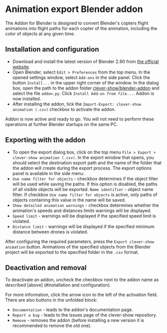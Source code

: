# Animation export Blender addon

The Addon for Blender is designed to convert Blender's copters flight animations into flight paths for each copter of the animation, including the color of objects at any given time.

## Installation and configuration

* Download and install the latest version of Blender 2.90 from [the official website](https://www.blender.org/download/).
* Open Blender, select `Edit > Preferences` from the top menu. In the opened settings window, select `Add-ons` in the side panel. Click the button `Install...` in the upper right corner of the window. In the dialog box, open the path to the addon folder [clever-show/blender-addon](https://github.com/CopterExpress/clever-show/blob/master/blender-addon) and select the file `addon.py`. Click `Install Add-on from file...`. Addon is now installed.
* After installing the addon, tick the `Import-Export: clever-show animation (.csv)` checkbox to activate the addon.

Addon is now active and ready to go. You will not need to perform these operations at further Blender startups on the same PC.

## Exporting with the addon

* To open the export dialog box, click on the top menu `File > Export > clever-show animation (.csv)`. In the export window that opens, you should select the destination export path and the name of the folder that the addon will create during the export process. The export options panel is available in the side menu:
* `Use name filter for objects` - checkbox determines if the object filter will be used while saving the paths. If this option is disabled, the paths of all visible objects will be exported. `Name identifier` - object name filter. If checkbox `Use name filter for objects` is active, only paths of objects containing this value in the name will be saved.
* `Show detailed animation warnings` - checkbox determines whether the animation's speeds and distances limits warnings will be displayed.
* `Speed limit` - warnings will be displayed if the specified speed limit is violated.
* `Distance limit` - warnings will be displayed if the specified minimum distance between drones is violated.

After configuring the required parameters, press the `Export clever-show animation` button. Animations of the specified objects from the Blender project will be exported to the specified folder in the `.csv` format.

## Deactivation and removal

To deactivate an addon, uncheck the checkbox next to the addon name as described [above] (#installation and configuration).

For more information, click the arrow icon to the left of the activation field. There are also buttons in the unfolded block:

* `Documentation` - leads to the addon's documentation page.
* `Report a bug` - leads to the issues page of the clever-show repository.
* `Remove` - removes the addon (before installing a new version it is recommended to remove the old one).
